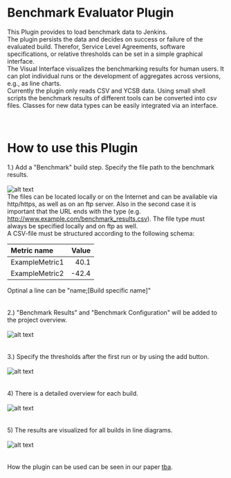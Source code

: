 # Benchmark Evaluator Plugin
This Plugin provides to load benchmark data to Jenkins.<br>
The plugin persists the data and decides on success or failure of the evaluated build. Therefor, Service Level Agreements, software specifications, or relative thresholds can be set in a simple graphical interface.<br>
The Visual Interface visualizes the benchmarking results for human users. It can plot individual runs or the development of aggregates across versions, e.g., as line charts.<br>
Currently the plugin only reads CSV and YCSB data. Using small shell scripts the benchmark results of different tools can be converted into csv files. Classes for new data types can be easily integrated via an interface.<br>
<br>
<br>
# How to use this Plugin<br>
1.) Add a "Benchmark" build step. Specify the file path to the benchmark results.<br><br>
![alt text](https://github.com/jenkinsci/benchmark-evaluator-plugin/blob/master/readme_images/build_step.JPG "Build Step")<br>
The files can be located locally or on the Internet and can be available via http/https, as well as on an ftp server. Also in the second case it is important that the URL ends with the type (e.g. http://www.example.com/benchmark_results.csv). The file type must always be specified locally and on ftp as well.<br>
A CSV-file must be structured according to the following schema:<br>

|Metric name|Value|
|:--- | ---:|
|ExampleMetric1 |40.1|
|ExampleMetric2 |-42.4|

Optinal a line can be "name;[Build specific name]"<br><br><br>
2.) "Benchmark Results" and "Benchmark Configuration" will be added to the project overview.<br><br>
![alt text](https://github.com/jenkinsci/benchmark-evaluator-plugin/blob/master/readme_images/project_overview.JPG "Project Overview")<br><br><br>
3.) Specify the thresholds after the first run or by using the add button.<br><br>
![alt text](https://github.com/jenkinsci/benchmark-evaluator-plugin/blob/master/readme_images/config.JPG "Configuration")<br><br><br>
4) There is a detailed overview for each build.<br><br>
![alt text](https://github.com/jenkinsci/benchmark-evaluator-plugin/blob/master/readme_images/detail_page.JPG "Detail Page")<br><br><br>
5) The results are visualized for all builds in line diagrams.<br><br>
![alt text](https://github.com/jenkinsci/benchmark-evaluator-plugin/blob/master/readme_images/line_graph.JPG "Line Graphs")<br><br><br>
How the plugin can be used can be seen in our paper [tba](https://github.com/Lehmann-Fabian/benchmark-evaluator/).
